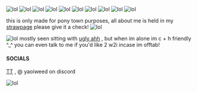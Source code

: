 ![lol](https://cdn.discordapp.com/attachments/1199378091697520742/1376822541699645540/d8.png?ex=6836b96a&is=683567ea&hm=3cc9042540a81aef4318b93bba37d73f9e4bb359b60a34f22e001718a17d78ab&)
![lol](https://cdn.discordapp.com/attachments/1199378091697520742/1376822541171032165/d14.gif?ex=6836b969&is=683567e9&hm=7cf134eb31e78cf7dabb7106860fe9b4dfb23fbecd1e4c6baec9e4ceba00a73c&)
![lol](https://cdn.discordapp.com/attachments/1199378091697520742/1376822540361666660/stamp-404.gif?ex=6836b969&is=683567e9&hm=0d02a0d93bbc374e4d297dd40cbdf3717eba6f2d7073994319b00090e907d570&)
![lol](https://cdn.discordapp.com/attachments/1199378091697520742/1376822539472474122/b4.gif?ex=6836b969&is=683567e9&hm=1ef64adda0cf748cad654df1561a1cc9e641ea2595fdd36ddaf554e282717991&)
![lol](https://cdn.discordapp.com/attachments/1199378091697520742/1376842963287806044/c2.gif?ex=6836cc6e&is=68357aee&hm=841293f6f6b2ff3439959fe7f49613bd7ebc337a6fbcd001f77731d013baa4fb&)
![lol](https://cdn.discordapp.com/attachments/1199378091697520742/1376842943641682000/tumblr_2eed2ca4ce7fa760f14547b6bd654db2_27cd83a2_100.jpg?ex=6836cc6a&is=68357aea&hm=f58470ab2276d4b6c9be27383dabf94fbd71e2de3f4de5092a16c34697491ade&)
 ![lol](https://cdn.discordapp.com/attachments/1199378091697520742/1376817189193257061/e4.png?ex=6836b46d&is=683562ed&hm=803e42d0a81fd2f6ef28a3b00b0a697a34afb260a6f80c3f5082b0513b0a5ac4&)
 ![lol](https://cdn.discordapp.com/attachments/1199378091697520742/1376817188874358784/monch.gif?ex=6836b46d&is=683562ed&hm=372960e19ef2a9be28c7992d6d2dc6aa6e7e4aa84e7cb6350d988611cb90f994&)
 ![lol](https://cdn.discordapp.com/attachments/1199378091697520742/1376817189478465616/b7.gif?ex=6836b46d&is=683562ed&hm=faf3aa122172d5431449e89867cbe9afbe02a791f6d759f4897c26946a3dea59&)
 ![lol](https://cdn.discordapp.com/attachments/1199378091697520742/1376817188349935699/c26186ee.gif?ex=6836b46d&is=683562ed&hm=252f75a15217f324abbe8c4523793067f4fad651c07ada0488d9f706d2b7d8d7&)
 
this is only made for pony town purposes, all about me is held in my [strawpage](https://inmyputer.straw.page) please give it a check! ![lol](https://cdn.discordapp.com/attachments/1199378091697520742/1376847143800803440/c8b3d1eb.gif?ex=6836d053&is=68357ed3&hm=a205a434b192ca6dda73a9e4cedf20b5eae65c2a1268268f1bc307ab253ce095&)

![lol](https://cdn.discordapp.com/attachments/1199378091697520742/1376847143259607070/8328bcae.gif?ex=6836d053&is=68357ed3&hm=0fc31d2e7ad6eef278ee35e7bf66d5601972e6b00d0a9bf9f91f28a6c097dc67&) mostly seen sitting with [ugly ahh](https://github.com/SPADESPAIR) , but when im alone im c + h friendly ^_^ you can even talk to me if you'd like 2 w2i incase im offtab!

#### SOCIALS
[TT](https://www.tiktok.com/@ikedaren88?_t=ZS-8whW8kcSxcm&_r=1) , @ yaoiweed on discord

![lol](https://cdn.discordapp.com/attachments/1199378091697520742/1376813656645304340/tumblr_inline_n37t9kLv4H1qhwjx8540.gif?ex=6836b123&is=68355fa3&hm=a19821b0a25dbfc7a8b0b074eeade950c5319ac170516b9bc712bc20907da5fe&)
